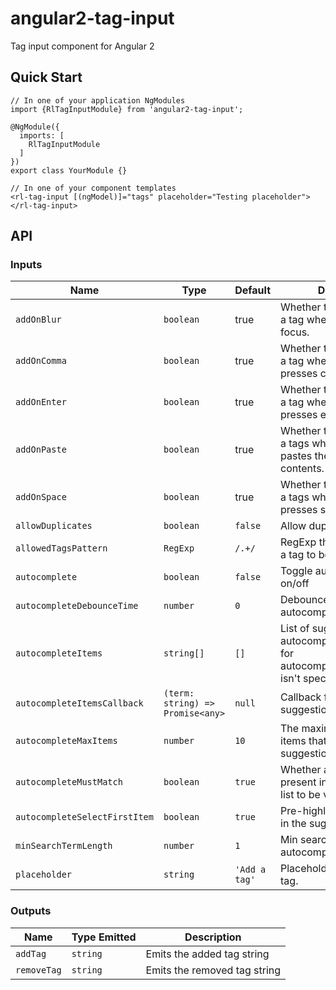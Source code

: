 # angular2-tag-input
Tag input component for Angular 2

## Quick Start
```
// In one of your application NgModules
import {RlTagInputModule} from 'angular2-tag-input';

@NgModule({
  imports: [
    RlTagInputModule
  ]
})
export class YourModule {}

// In one of your component templates
<rl-tag-input [(ngModel)]="tags" placeholder="Testing placeholder"></rl-tag-input>
```

## API
### Inputs
| Name | Type | Default | Description |
| --- | --- | --- | --- |
| `addOnBlur` | `boolean` | true | Whether to attempt to add a tag when the input loses focus. |
| `addOnComma` | `boolean` | true | Whether to attempt to add a tag when the user presses comma. |
| `addOnEnter` | `boolean` | true | Whether to attempt to add a tag when the user presses enter. |
| `addOnPaste` | `boolean` | true | Whether to attempt to add a tags when the user pastes their clipboard contents. |
| `addOnSpace` | `boolean` | true | Whether to attempt to add a tags when the user presses space. |
| `allowDuplicates` | `boolean` | `false` | Allow duplicate tags. |
| `allowedTagsPattern` | `RegExp` | `/.+/` | RegExp that must match for a tag to be added. |
| `autocomplete` | `boolean` | `false` | Toggle autocomplete mode on/off |
| `autocompleteDebounceTime` | `number` | `0` | Debounce time for autocomplete |
| `autocompleteItems` | `string[]` | `[]` | List of suggestions for autocomplete menu if value for autocompleteItemsCallback isn't specified  |
| `autocompleteItemsCallback` | `(term: string) => Promise<any>` | `null` | Callback for getting the suggestion list |
| `autocompleteMaxItems` | `number` | `10` | The maximum number of items that appears in the suggestions list |
| `autocompleteMustMatch` | `boolean` | `true` | Whether a tag must be present in the suggestions list to be valid |
| `autocompleteSelectFirstItem` | `boolean` | `true` | Pre-highlight the first item in the suggestions list |
| `minSearchTermLength` | `number` | `1` | Min search term length for autocomplete 
| `placeholder` | `string` | `'Add a tag'` | Placeholder for the `<input>` tag. |


### Outputs
| Name | Type Emitted | Description |
| --- | --- | --- |
| `addTag` | `string` | Emits the added tag string |
| `removeTag` | `string` | Emits the removed tag string |
